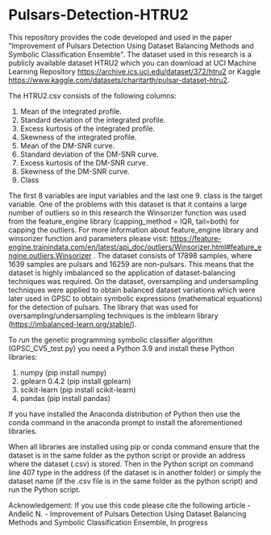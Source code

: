 # Pulsars-Detection-HTRU2

This repository provides the code developed and used in the paper "Improvement of Pulsars Detection Using Dataset Balancing Methods and Symbolic Classification Ensemble". The dataset used in this research is a publicly available dataset HTRU2 which you can download at UCI Machine Learning Repository https://archive.ics.uci.edu/dataset/372/htru2 or Kaggle https://www.kaggle.com/datasets/charitarth/pulsar-dataset-htru2. 



The HTRU2.csv consists of the following columns: 
1. Mean of the integrated profile.
2. Standard deviation of the integrated profile.
3. Excess kurtosis of the integrated profile.
4. Skewness of the integrated profile.
5. Mean of the DM-SNR curve.
6. Standard deviation of the DM-SNR curve.
7. Excess kurtosis of the DM-SNR curve.
8. Skewness of the DM-SNR curve.
9. Class

The first 8 variables are input variables and the last one 9. class is the target variable. One of the problems with this dataset is that it contains a large number of outliers so in this research the Winsorizer function was used from the feature_engine library (capping_method = IQR, tail=both) for capping the outliers. For more information about feature_engine library and winsorizer function and parameters please visit: https://feature-engine.trainindata.com/en/latest/api_doc/outliers/Winsorizer.html#feature_engine.outliers.Winsorizer . The dataset consists of 17898 samples, where 1639 samples are pulsars and 16259 are non-pulsars. This means that the dataset is highly imbalanced so the application of dataset-balancing techniques was required. On the dataset, oversampling and undersampling techniques were applied to obtain balanced dataset variations which were later used in GPSC to obtain symbolic expressions (mathematical equations) for the detection of pulsars. The library that was used for oversampling/undersampling techniques is the imblearn library (https://imbalanced-learn.org/stable/). 

To run the genetic programming symbolic classifier algorithm (GPSC_CV5_test.py) you need a Python 3.9 and install these Python libraries: 
1. numpy (pip install numpy)
2. gplearn 0.4.2 (pip install gplearn)
3. scikit-learn (pip install scikit-learn)
4. pandas (pip install pandas)

If you have installed the Anaconda distribution of Python then use the conda command in the anaconda prompt to install the aforementioned libraries.

When all libraries are installed using pip or conda command ensure that the dataset is in the same folder as the python script or provide an address where the dataset (.csv) is stored. Then in the Python script on command line 407 type in the address (if the dataset is in another folder) or simply the dataset name (if the .csv file is in the same folder as the python script) and run the Python script. 

Acknowledgement: If you use this code please cite the following article - Anđelić N. - Improvement of Pulsars Detection Using Dataset Balancing Methods and Symbolic Classification Ensemble, In progress 
